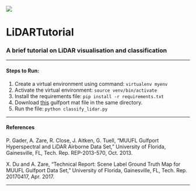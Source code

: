 <img src="title.png" ></img>
# LiDARTutorial
### A brief tutorial on LiDAR visualisation and classification

<hr>

#### Steps to Run:

1. Create a virtual environment using command: ```virtualenv myenv```
2. Activate the virtual environment: ```source venv/bin/activate ```
3. Install the requirements file: ```pip install -r requirements.txt```
4. Download [this](https://github.com/GatorSense/MUUFLGulfport/blob/master/MUUFLGulfportSceneLabels/muufl_gulfport_campus_1_hsi_220_label.mat) gulfport mat file in the same directory.
5. Run the file: ```python classify_lidar.py```

<hr>

#### References

P. Gader, A. Zare, R. Close, J. Aitken, G. Tuell, “MUUFL Gulfport Hyperspectral and LiDAR Airborne Data Set,” University of Florida, Gainesville, FL, Tech. Rep. REP-2013-570, Oct. 2013.

X. Du and A. Zare, “Technical Report: Scene Label Ground Truth Map for MUUFL Gulfport Data Set,” University of Florida, Gainesville, FL, Tech. Rep. 20170417, Apr. 2017.

<hr>
